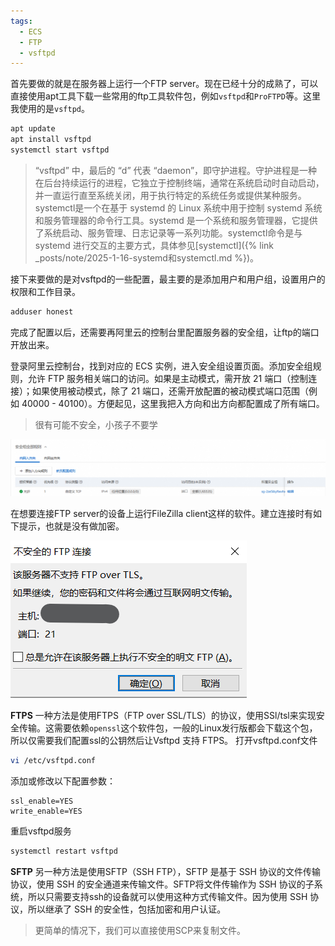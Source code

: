 ```yaml
---
tags:
  - ECS
  - FTP
  - vsftpd
---
```


首先要做的就是在服务器上运行一个FTP server。现在已经十分的成熟了，可以直接使用apt工具下载一些常用的ftp工具软件包，例如`vsftpd`和`ProFTPD`等。这里我使用的是`vsftpd`。

```bash
apt update
apt install vsftpd
systemctl start vsftpd
```
>  “vsftpd” 中，最后的 “d” 代表 “daemon”，即守护进程。守护进程是一种在后台持续运行的进程，它独立于控制终端，通常在系统启动时自动启动，并一直运行直至系统关闭，用于执行特定的系统任务或提供某种服务。
> systemctl是一个在基于 systemd 的 Linux 系统中用于控制 systemd 系统和服务管理器的命令行工具。systemd 是一个系统和服务管理器，它提供了系统启动、服务管理、日志记录等一系列功能。systemctl命令是与systemd 进行交互的主要方式，具体参见[systemctl]({% link _posts/note/2025-1-16-systemd和systemctl.md %})。

接下来要做的是对vsftpd的一些配置，最主要的是添加用户和用户组，设置用户的权限和工作目录。

```bash
adduser honest
```

完成了配置以后，还需要再阿里云的控制台里配置服务器的安全组，让ftp的端口开放出来。

登录阿里云控制台，找到对应的 ECS 实例，进入安全组设置页面。添加安全组规则，允许 FTP 服务相关端口的访问。如果是主动模式，需开放 21 端口（控制连接）；如果使用被动模式，除了 21 端口，还需开放配置的被动模式端口范围（例如 40000 - 40100）。方便起见，这里我把入方向和出方向都配置成了所有端口。

> 很有可能不安全，小孩子不要学

![](/assets/images/blog/2025-01-16%20103849.png)

在想要连接FTP server的设备上运行FileZilla client这样的软件。建立连接时有如下提示，也就是没有做加密。

![](/assets/images/blog/2025-01-16%20105225.png)

**FTPS**
一种方法是使用FTPS（FTP over SSL/TLS）的协议，使用SSl/tsl来实现安全传输。这需要依赖`openssl`这个软件包，一般的Linux发行版都会下载这个包，所以仅需要我们配置ssl的公钥然后让Vsftpd 支持 FTPS。
打开vsftpd.conf文件
```bash
vi /etc/vsftpd.conf
```
添加或修改以下配置参数：
```plain
ssl_enable=YES
write_enable=YES
```
重启vsftpd服务
```bash
systemctl restart vsftpd
```
**SFTP**
另一种方法是使用SFTP（SSH FTP），SFTP 是基于 SSH 协议的文件传输协议，使用 SSH 的安全通道来传输文件。SFTP将文件传输作为 SSH 协议的子系统，所以只需要支持ssh的设备就可以使用这种方式传输文件。因为使用 SSH 协议，所以继承了 SSH 的安全性，包括加密和用户认证。
> 更简单的情况下，我们可以直接使用SCP来复制文件。